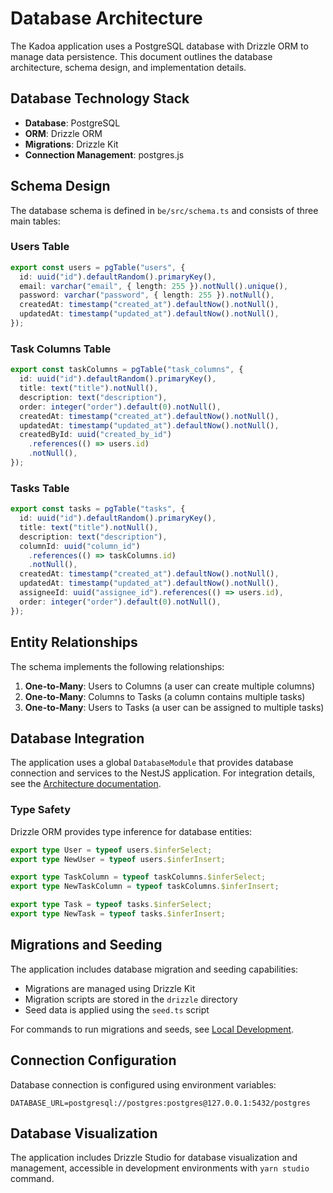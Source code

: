 # Database Architecture

The Kadoa application uses a PostgreSQL database with Drizzle ORM to manage data persistence. This document outlines the database architecture, schema design, and implementation details.

## Database Technology Stack

- **Database**: PostgreSQL
- **ORM**: Drizzle ORM
- **Migrations**: Drizzle Kit
- **Connection Management**: postgres.js

## Schema Design

The database schema is defined in `be/src/schema.ts` and consists of three main tables:

### Users Table

```typescript
export const users = pgTable("users", {
  id: uuid("id").defaultRandom().primaryKey(),
  email: varchar("email", { length: 255 }).notNull().unique(),
  password: varchar("password", { length: 255 }).notNull(),
  createdAt: timestamp("created_at").defaultNow().notNull(),
  updatedAt: timestamp("updated_at").defaultNow().notNull(),
});
```

### Task Columns Table

```typescript
export const taskColumns = pgTable("task_columns", {
  id: uuid("id").defaultRandom().primaryKey(),
  title: text("title").notNull(),
  description: text("description"),
  order: integer("order").default(0).notNull(),
  createdAt: timestamp("created_at").defaultNow().notNull(),
  updatedAt: timestamp("updated_at").defaultNow().notNull(),
  createdById: uuid("created_by_id")
    .references(() => users.id)
    .notNull(),
});
```

### Tasks Table

```typescript
export const tasks = pgTable("tasks", {
  id: uuid("id").defaultRandom().primaryKey(),
  title: text("title").notNull(),
  description: text("description"),
  columnId: uuid("column_id")
    .references(() => taskColumns.id)
    .notNull(),
  createdAt: timestamp("created_at").defaultNow().notNull(),
  updatedAt: timestamp("updated_at").defaultNow().notNull(),
  assigneeId: uuid("assignee_id").references(() => users.id),
  order: integer("order").default(0).notNull(),
});
```

## Entity Relationships

The schema implements the following relationships:

1. **One-to-Many**: Users to Columns (a user can create multiple columns)
2. **One-to-Many**: Columns to Tasks (a column contains multiple tasks)
3. **One-to-Many**: Users to Tasks (a user can be assigned to multiple tasks)

## Database Integration

The application uses a global `DatabaseModule` that provides database connection and services to the NestJS application. For integration details, see the [Architecture documentation](./architecture.md#backend-architecture).

### Type Safety

Drizzle ORM provides type inference for database entities:

```typescript
export type User = typeof users.$inferSelect;
export type NewUser = typeof users.$inferInsert;

export type TaskColumn = typeof taskColumns.$inferSelect;
export type NewTaskColumn = typeof taskColumns.$inferInsert;

export type Task = typeof tasks.$inferSelect;
export type NewTask = typeof tasks.$inferInsert;
```

## Migrations and Seeding

The application includes database migration and seeding capabilities:

- Migrations are managed using Drizzle Kit
- Migration scripts are stored in the `drizzle` directory
- Seed data is applied using the `seed.ts` script

For commands to run migrations and seeds, see [Local Development](./local-development.md).

## Connection Configuration

Database connection is configured using environment variables:

```
DATABASE_URL=postgresql://postgres:postgres@127.0.0.1:5432/postgres
```

## Database Visualization

The application includes Drizzle Studio for database visualization and management, accessible in development environments with `yarn studio` command. 